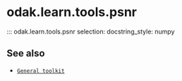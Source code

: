 # odak.learn.tools.psnr

::: odak.learn.tools.psnr
    selection:
        docstring_style: numpy

## See also

* [`General toolkit`](../../../toolkit.md)
